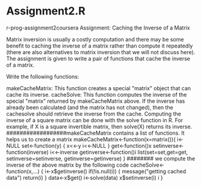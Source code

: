 # Assignment2.R
r-prog-assignment2coursera
Assignment: Caching the Inverse of a Matrix

Matrix inversion is usually a costly computation and there may be some benefit to caching the inverse of a matrix rather than compute it repeatedly (there are also alternatives to matrix inversion that we will not discuss here). The assignment is given to write a pair of functions that cache the inverse of a matrix.

Write the following functions:

makeCacheMatrix: This function creates a special "matrix" object that can cache its inverse. cacheSolve: This function computes the inverse of the special "matrix" returned by makeCacheMatrix above. If the inverse has already been calculated (and the matrix has not changed), then the cachesolve should retrieve the inverse from the cache. Computing the inverse of a square matrix can be done with the solve function in R. For example, if X is a square invertible matrix, then solve(X) returns its inverse.
##################makeCacheMatrix contains a list of functions. It helps us to create a matrix
makeCacheMatrix<-function(x=matrix()){
		i<-NULL
		set<-function(y) {
		x<<-y
		i<<-NULL
	}
	get<-function()x
	setinverse<-function(inverse) i<<-inverse
	getinverse<-function()i
	list(set=set,get=get,
		setinverse=setinverse,
		getinverse=getinverse)
	}
######## we compute the inverse of the above matrix by the following code
cacheSolve<-function(x,...) {
		i<-x$getinverse()
		if(!is.null(i)) {
			message("getting cached data")
			return(i)
		}
		data<-x$get()
		i<-solve(data)
		x$setinverse(i)
		i
	}		
